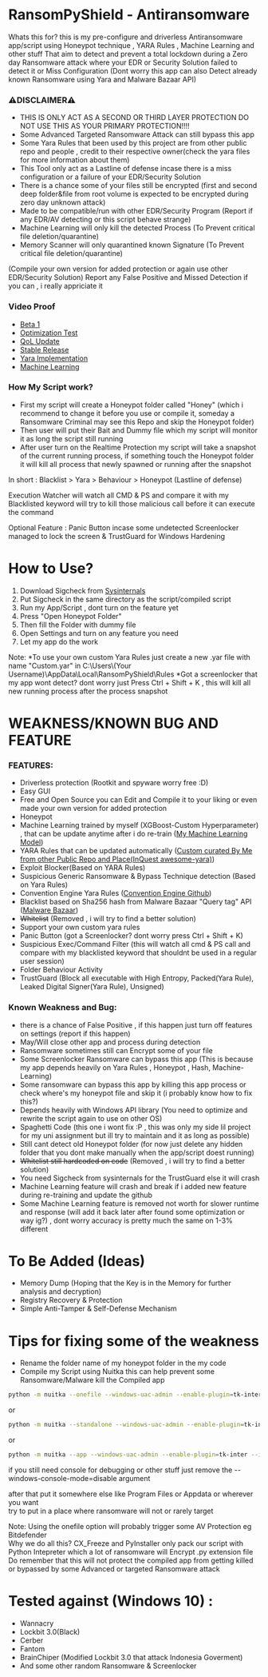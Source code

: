 # RansomPyShield - Antiransomware
Whats this for? this is my pre-configure and driverless Antiransomware app/script using Honeypot technique , YARA Rules , Machine Learning and other stuff
That aim to detect and prevent a total lockdown during a Zero day Ransomware attack where your EDR or Security Solution failed to detect it or Miss Configuration
(Dont worry this app can also Detect already known Ransomware using Yara and Malware Bazaar API)

### ⚠️DISCLAIMER⚠️
* THIS IS ONLY ACT AS A SECOND OR THIRD LAYER PROTECTION DO NOT USE THIS AS YOUR PRIMARY PROTECTION!!!!
* Some Advanced Targeted Ransomware Attack can still bypass this app
* Some Yara Rules that been used by this project are from other public repo and people , credit to their respective owner(check the yara files for more information about them)
* This Tool only act as a Lastline of defense incase there is a miss configuration or a failure of your EDR/Security Solution
* There is a chance some of your files still be encrypted (first and second deep folder&file from root volume is expected to be encrypted during zero day unknown attack)
* Made to be compatible/run with other EDR/Security Program (Report if any EDR/AV detecting or this script behave strange)
* Machine Learning will only kill the detected Process (To Prevent critical file deletion/quarantine)
* Memory Scanner will only quarantined known Signature (To Prevent critical file deletion/quarantine)

(Compile your own version for added protection or again use other EDR/Security Solution)
Report any False Positive and Missed Detection if you can , i really appriciate it

### Video Proof
* <a href="https://www.youtube.com/watch?v=9rO8qLU-3vE">Beta 1</a>
* <a href="https://www.youtube.com/watch?v=Gk2ERkQ_MAs">Optimization Test</a>
* <a href="https://www.youtube.com/watch?v=WKGnyCcJn8c">QoL Update</a>
* <a href="https://www.youtube.com/watch?v=RsOikfXwLHg">Stable Release</a>
* <a href="https://www.youtube.com/watch?v=rz8vNeoxVVE">Yara Implementation</a>
* <a href="https://www.youtube.com/watch?v=G1qPHeSVRyM">Machine Learning</a>

### How My Script work?
* First my script will create a Honeypot folder called "Honey" (which i recommend to change it before you use or compile it, someday a Ransomware Criminal may see this Repo and skip the Honeypot folder) 
* Then user will put their Bait and Dummy file which my script will monitor it as long the script still running 
* After user turn on the Realtime Protection my script will take a snapshot of the current running process, if something touch the Honeypot folder it will kill all process that newly spawned or running after the snapshot

In short : Blacklist > Yara > Behaviour > Honeypot (Lastline of defense)

Execution Watcher will watch all CMD & PS and compare it with my Blacklisted keyword will try to kill those malicious call before it can execute the command

Optional Feature : Panic Button incase some undetected Screenlocker managed to lock the screen & TrustGuard for Windows Hardening

# How to Use?
1. Download Sigcheck from <a href="https://learn.microsoft.com/id-id/sysinternals/downloads/sigcheck">Sysinternals</a>
3. Put Sigcheck in the same directory as the script/compiled script
4. Run my App/Script , dont turn on the feature yet
5. Press "Open Honeypot Folder"
6. Then fill the Folder with dummy file
7. Open Settings and turn on any feature you need
8. Let my app do the work

Note:
*To use your own custom Yara Rules just create a new .yar file with name "Custom.yar" in C:\Users\\(Your Username)\AppData\Local\RansomPyShield\Rules
*Got a screenlocker that my app wont detect? dont worry just Press Ctrl + Shift + K , this will kill all new running process after the process snapshot

# WEAKNESS/KNOWN BUG AND FEATURE
### FEATURES:
* Driverless protection (Rootkit and spyware worry free :D)
* Easy GUI
* Free and Open Source you can Edit and Compile it to your liking or even made your own version for added protection
* Honeypot
* Machine Learning trained by myself (XGBoost-Custom Hyperparameter) , that can be update anytime after i do re-train (<a href="https://github.com/XiAnzheng-ID/RansomPyShield-Model">My Machine Learning Model</a>)
* YARA Rules that can be updated automatically (<a href="https://github.com/InQuest/awesome-yara">Custom curated By Me from other Public Repo and Place(InQuest awesome-yara)</a>)
* Exploit Blocker(Based on YARA Rules)
* Suspicious Generic Ransomware & Bypass Technique detection (Based on Yara Rules)
* Convention Engine Yara Rules (<a href="https://github.com/stvemillertime/ConventionEngine/tree/master">Convention Engine Github</a>)
* Blacklist based on Sha256 hash from Malware Bazaar "Query tag" API (<a href="https://bazaar.abuse.ch/">Malware Bazaar</a>)
* ~~Whitelist~~ (Removed , i will try to find a better solution)
* Support your own custom yara rules
* Panic Button (got a Screenlocker? dont worry press Ctrl + Shift + K)
* Suspicious Exec/Command Filter (this will watch all cmd & PS call and compare with my blacklisted keyword that shouldnt be used in a regular user session)
* Folder Behaviour Activity
* TrustGuard (Block all executable with High Entropy, Packed(Yara Rule), Leaked Digital Signer(Yara Rule), Unsigned)

### Known Weakness and Bug:
* there is a chance of False Positive , if this happen just turn off features on settings (report if this happen)
* May/Will close other app and process during detection
* Ransomware sometimes still can Encrypt some of your file
* Some Screenlocker Ransomware can bypass this app (This is because my app depends heavily on Yara Rules , Honeypot , Hash, Machine-Learning)
* Some ransomware can bypass this app by killing this app process or check where's my honeypot file and skip it (i probably know how to fix this?)
* Depends heavily with Windows API library (You need to optimize and rewrite the script again to use on other OS)
* Spaghetti Code (this one i wont fix :P , this was only my side lil project for my uni assignment but ill try to maintain and it as long as possible)
* Still cant detect old Honeypot folder (for now just delete any hidden folder that you dont make manually when the app/script doest running)
* ~~Whitelist still hardcoded on code~~ (Removed , i will try to find a better solution)
* You need Sigcheck from sysinternals for the TrustGuard else it will crash
* Machine Learning feature will crash and break if i added new feature during re-training and update the github
* Some Machine Learning feature is removed not worth for slower runtime and response (will add it back later after found some optimization or way ig?) , dont worry accuracy is pretty much the same on 1-3% different

# To Be Added (Ideas)
* Memory Dump (Hoping that the Key is in the Memory for further analysis and decryption)
* Registry Recovery & Protection
* Simple Anti-Tamper & Self-Defense Mechanism

# Tips for fixing some of the weakness
* Rename the folder name of my honeypot folder in the my code
* Compile my Script using Nuitka this can help prevent some Ransomware/Malware kill the Compiled app
```bash
python -m nuitka --onefile --windows-uac-admin --enable-plugin=tk-inter --include-package=xgboost --include-package=sklearn --remove-output --windows-console-mode=disable RansomPyShield.py
```
or 
```bash
python -m nuitka --standalone --windows-uac-admin --enable-plugin=tk-inter --include-package=xgboost --include-package=sklearn --remove-output --windows-console-mode=disable RansomPyShield.py
```
or 
```bash
python -m nuitka --app --windows-uac-admin --enable-plugin=tk-inter --include-package=xgboost --include-package=sklearn --remove-output --windows-console-mode=disable RansomPyShield.py
```
if you still need console for debugging or other stuff just remove the --windows-console-mode=disable argument

after that put it somewhere else like Program Files or Appdata or wherever you want \
try to put in a place where ransomware will not or rarely target 

Note: Using the onefile option will probably trigger some AV Protection eg Bitdefender \
Why we do all this? CX_Freeze and PyInstaller only pack our script with Python Intepreter which a lot of ransomware will Encrypt .py extension file \
Do remember that this will not protect the compiled app from getting killed or bypassed by some Advanced or targeted Ransomware attack

# Tested against (Windows 10) :
* Wannacry
* Lockbit 3.0(Black)
* Cerber
* Fantom
* BrainChiper (Modified Lockbit 3.0 that attack Indonesia Goverment)
* And some other random Ransomware & Screenlocker
